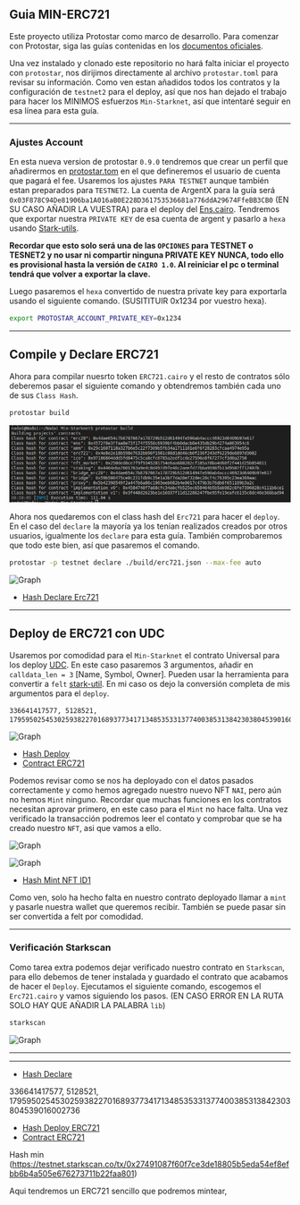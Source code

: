 ## Guia MIN-ERC721

Este proyecto utiliza Protostar como marco de desarrollo. Para comenzar con Protostar, siga las guías contenidas en los [documentos oficiales](https://docs.swmansion.com/protostar/docs/tutorials/installation).

Una vez instalado y clonado este repositorio no hará falta iniciar el proyecto con `protostar`, nos dirijimos directamente al archivo `protostar.toml` para revisar su información. Como ven estan añadidos todos los contratos y la configuración de `testnet2` para el deploy, así que nos han dejado el trabajo para hacer los MINIMOS esfuerzos `Min-Starknet`, así que intentaré seguir en esa línea para esta guía. 

----

### Ajustes Account

En esta nueva version de protostar `0.9.0` tendremos que crear un perfil que añadirermos en [protostar.tom](/protostar.toml) en el que defineremos el usuario de cuenta que pagará el fee. Usaremos los ajustes `PARA TESTNET` aunque también estan preparados para `TESTNET2`. La cuenta de ArgentX para la guía será `0x03F878C94De81906ba1A016aB0E228D361753536681a776ddA29674FfeBB3CB0` (EN SU CASO AÑADIR LA VUESTRA) para el deploy del [Ens.cairo](/src/min_ens/ens.cairo). Tendremos que exportar nuestra `PRIVATE KEY` de esa cuenta de argent y pasarlo a `hexa` usando [Stark-utils](https://www.stark-utils.xyz/converter).

 **Recordar que esto solo será una de las `OPCIONES` para TESTNET o TESNET2 y no usar ni compartir ninguna PRIVATE KEY NUNCA, todo ello es provisional hasta la versión de `CAIRO 1.0`. Al reiniciar el pc o terminal tendrá que volver a exportar la clave.** 
 
 Luego pasaremos el `hexa` convertido de nuestra private key para exportarla usando el siguiente comando. (SUSITITUIR 0x1234 por vuestro hexa).

```bash
export PROTOSTAR_ACCOUNT_PRIVATE_KEY=0x1234
```

---

## Compile y Declare ERC721

Ahora para compilar nuesrto token `ERC721.cairo` y el resto de contratos sólo deberemos pasar el siguiente comando y obtendremos también cada uno de sus `Class Hash`.


```bash
protostar build
```

![Graph](/src/min_ens/imagenes/build.png)


Ahora nos quedaremos con el class hash del `Erc721` para hacer el `deploy`. En el caso del `declare` la mayoría ya los tenían  realizados creados por otros usuarios, igualmente los `declare` para esta guía. También comprobaremos que todo este bien, así que pasaremos el comando.


```bash
protostar -p testnet declare ./build/erc721.json --max-fee auto
```

![Graph](/src/min_erc721/imágenes/declare.png)

* [Hash Declare Erc721](https://testnet.starkscan.co/tx/0x01cf0197fd8669d8dc16ba6a1c5169929a1bf78931b07f40b8927369f7e7c1a5)

---

## Deploy de ERC721 con UDC

Usaremos por comodidad para el `Min-Starknet` el contrato Universal para los deploy [UDC](https://testnet.starkscan.co/contract/0x041a78e741e5af2fec34b695679bc6891742439f7afb8484ecd7766661ad02bf#write-contract). En este caso pasaremos 3 argumentos, añadir en `calldata_len = 3` [Name, Symbol, Owner]. Pueden usar la herramienta para convertir a `felt` [stark-util](https://www.stark-utils.xyz/converter). En mi caso os dejo la conversión completa de mis argumentos para el `deploy`.

```
336641417577, 5128521, 1795950254530259382270168937734171348535331377400385313842303804539016002736
```

![Graph](/src/min_erc721/im%C3%A1genes/deploy.png)


* [Hash Deploy](https://testnet.starkscan.co/tx/0x42f20c06498763b10877ef6935b20f16cb202e810b2fc8c3aaf4d4504059fa4)
* [Contract ERC721](https://testnet.starkscan.co/contract/0x03b084d2d248b3e9c248e8851f5f3d6b2964919e4b958b88ee2c524ca5a436c0)

Podemos revisar como se nos ha deployado con el datos pasados correctamente y como hemos agregado nuestro nuevo NFT `NAI`, pero aún no hemos `Mint` ninguno. Recordar que muchas funciones en los contratos necesitan aprovar primero, en este caso para el `Mint` no hace falta. Una vez verificado la transacción podremos leer el contato y comprobar que se ha creado nuestro `NFT`, asi que vamos a ello. 


![Graph](/src/min_erc721/im%C3%A1genes/mint.png)

![Graph](/src/min_erc20/im%C3%A1genes/read.png)


* [Hash Mint NFT ID1](https://testnet.starkscan.co/tx/0x27491087f60f7ce3de18805b5eda54ef8efbb6b4a505e676273711b22faa801)

Como ven, solo ha hecho falta en nuestro contrato deployado llamar a `mint` y pasarle nuestra wallet que queremos recibir. También se puede pasar sin ser convertida a felt por comodidad.

---

### Verificación Starkscan

Como tarea extra podemos dejar verificado nuestro contrato en `Starkscan`, para ello debemos de tener instalada y guardado el contrato que acabamos de hacer el `Deploy`. Ejecutamos el siguiente comando, escogemos el `Erc721.cairo` y vamos siguiendo los pasos. (EN CASO ERROR EN LA RUTA SOLO HAY QUE AÑADIR LA PALABRA `lib`)

```bash
starkscan
```

![Graph](/src/min_erc721/im%C3%A1genes/lib.png)

---





----



* [Hash Declare]()

336641417577, 5128521, 1795950254530259382270168937734171348535331377400385313842303804539016002736

* [Hash Deploy ERC721](https://testnet.starkscan.co/tx/0x42f20c06498763b10877ef6935b20f16cb202e810b2fc8c3aaf4d4504059fa4)
* [Contract ERC721](https://testnet.starkscan.co/contract/0x03b084d2d248b3e9c248e8851f5f3d6b2964919e4b958b88ee2c524ca5a436c0)

Hash min (https://testnet.starkscan.co/tx/0x27491087f60f7ce3de18805b5eda54ef8efbb6b4a505e676273711b22faa801)



Aqui tendremos un ERC721 sencillo que podremos mintear, 


